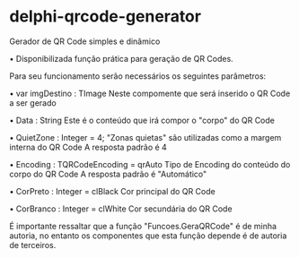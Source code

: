 # delphi-qrcode-generator
Gerador de QR Code simples e dinâmico

• Disponibilizada função prática para geração de QR Codes. 

Para seu funcionamento serão necessários os seguintes parâmetros:

  • var imgDestino : TImage
  Neste compomente que será inserido o QR Code a ser gerado
  
  • Data : String
  Este é o conteúdo que irá compor o "corpo" do QR Code
  
  • QuietZone : Integer = 4;
  "Zonas quietas" são utilizadas como a margem interna do QR Code
  A resposta padrão é 4
  
  • Encoding : TQRCodeEncoding = qrAuto
  Tipo de Encoding do conteúdo do corpo do QR Code
  A resposta padrão é "Automático"
  
  • CorPreto : Integer = clBlack
  Cor principal do QR Code
  
  • CorBranco : Integer = clWhite
  Cor secundária do QR Code
  
  
  É importante ressaltar que a função "Funcoes.GeraQRCode" é de minha autoria, no entanto os componentes que esta função depende é de autoria de terceiros.
  
  
